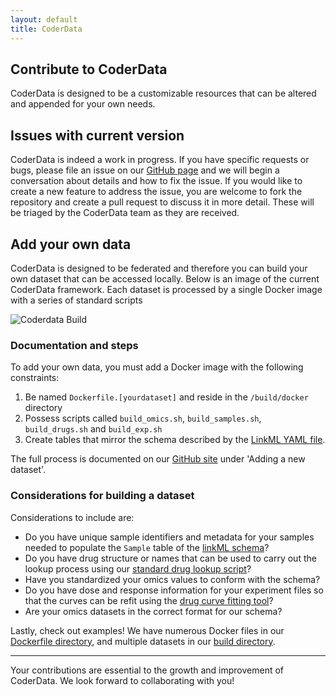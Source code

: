 ```yaml
---
layout: default
title: CoderData
---
```


<link rel="stylesheet" href="assets/css/style.css">

## Contribute to CoderData

CoderData is designed to be a customizable resources that can be
altered and appended for your own needs. 

## Issues with current version

CoderData is indeed a work in progress. If you have specific requests
or bugs, please file an issue on our [GitHub
page](https://github.com/PNNL-CompBio/coderdata/issues) and we will
begin a conversation about details and how to fix the issue. If you
would like to create a new feature to address the issue, you are welcome to fork the
repository and create a pull request to discuss it in more
detail. These will be triaged by the CoderData team as they are received.

## Add your own data

CoderData is designed to be federated and therefore you can build your
own dataset that can be accessed locally. Below is an image of the
current CoderData framework. Each dataset is processed by a single
Docker image with a series of standard scripts

![Coderdata Build](coderDataBuild.jpg?raw=true "Modular build
process")


###  Documentation and steps
To add your own data, you must add a Docker image with the following
constraints:

1. Be named `Dockerfile.[yourdataset]` and reside in the
   `/build/docker` directory
2. Possess scripts called `build_omics.sh`, `build_samples.sh`,
   `build_drugs.sh` and
   `build_exp.sh` 
3. Create tables that mirror the schema described by the [LinkML YAML file]().

The full process is documented
on our [GitHub site](http://github.com/pnnl-compbio/coderdata) under
'Adding a new dataset'.

### Considerations for building a dataset

Considerations to include are:
- Do you have unique sample identifiers and metadata for your samples
  needed to populate the `Sample` table of the [linkML
  schema](https://github.com/PNNL-CompBio/coderdata/tree/main/schema)?
- Do you have drug structure or names that can be used to carry out
  the lookup process using our [standard drug lookup
  script](http://github.com/pnnl-compbio/coderdata/tree/main/build/utils/pubchem_retrieval.py)?
- Have you standardized your omics values to conform with the schema? 
- Do you have dose and response information for your experiment files
  so that the curves can be refit using the [drug curve fitting
  tool](http://github.com/pnnl-compbio/coderdata/tree/main/build/utils/fit_curve.py)?
- Are your omics datasets in the correct format for our schema? 

Lastly, check out examples! We have numerous Docker files in our
[Dockerfile
directory](http://github.com/pnnl-compbio/coderdata/tree/main/build/docker),
and multiple datasets in our [build
directory](http://github.com/pnnl-compbio/coderdata/tree/main/build). 

---  
Your contributions are essential to the growth and improvement of CoderData. We look forward to collaborating with you!  

